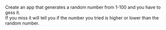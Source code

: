 Create an app that generates a random number from 1-100 and you have to gess it.<br>
If you miss it will tell you if the number you tried is higher or lower than the random number.